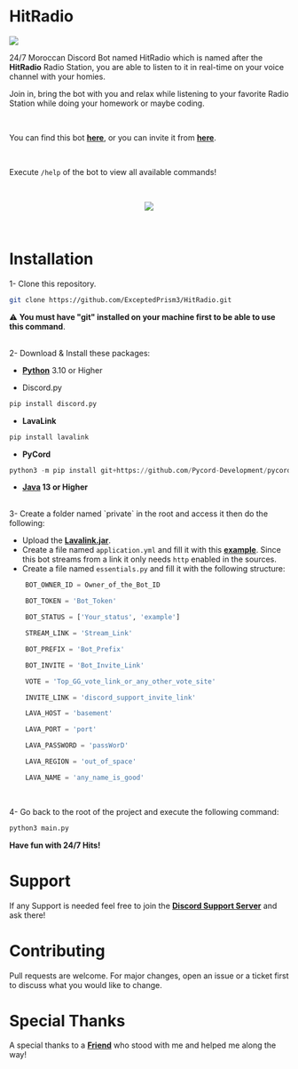 # HitRadio

<img src="https://cdn.discordapp.com/attachments/947328978857898016/951591067642372176/HitRadioReadMe.gif">

<br>

24/7 Moroccan Discord Bot named HitRadio which is named after the **HitRadio** Radio Station, you are able to listen to it in real-time on your voice channel with your homies.

Join in, bring the bot with you and relax while listening to your favorite Radio Station while doing your homework or maybe coding.

<br>

You can find this bot <a href="https://top.gg/bot/1086030727650476153"><b>here</b></a>, or you can invite it from <a href="https://discord.com/api/oauth2/authorize?client_id=1086030727650476153&permissions=277062450240&scope=bot%20applications.commands"><b>here</b></a>.

<br>

Execute `/help` of the bot to view all available commands!

<br>

<p align="center">
<img src="https://cdn.discordapp.com/attachments/927336267379798037/978711197094412348/unknown.png"/>
</p>

<br>

# Installation

1- Clone this repository.
```bash
git clone https://github.com/ExceptedPrism3/HitRadio.git
```

⚠️ **You must have "git" installed on your machine first to be able to use this command**.

<br>
2- Download & Install these packages:

- **[Python](https://www.python.org/downloads/)** 3.10 or Higher

- Discord.py
```bash
pip install discord.py 
```

- **LavaLink**
```bash
pip install lavalink
```

- **PyCord**
```python
python3 -m pip install git+https://github.com/Pycord-Development/pycord
```

- **[Java](https://www.oracle.com/java/technologies/javase/jdk13-archive-downloads.html) 13 or Higher**

<br>
3- Create a folder named `private` in the root and access it then do the following:

 - Upload the **[Lavalink.jar](https://github.com/freyacodes/Lavalink/releases)**.
 - Create a file named `application.yml` and fill it with this **[example](https://github.com/freyacodes/Lavalink/blob/master/LavalinkServer/application.yml.example)**.
 Since this bot streams from a link it only needs `http` enabled in the sources.
 - Create a file named `essentials.py` and fill it with the following structure:

```py
    BOT_OWNER_ID = Owner_of_the_Bot_ID

    BOT_TOKEN = 'Bot_Token'

    BOT_STATUS = ['Your_status', 'example']

    STREAM_LINK = 'Stream_Link'

    BOT_PREFIX = 'Bot_Prefix'

    BOT_INVITE = 'Bot_Invite_Link'

    VOTE = 'Top_GG_vote_link_or_any_other_vote_site'

    INVITE_LINK = 'discord_support_invite_link'

    LAVA_HOST = 'basement'

    LAVA_PORT = 'port'

    LAVA_PASSWORD = 'passWorD'

    LAVA_REGION = 'out_of_space'

    LAVA_NAME = 'any_name_is_good'
```

<br>

4- Go back to the root of the project and execute the following command:

```python
python3 main.py
```

**Have fun with 24/7 Hits!**
<br>

# Support

If any Support is needed feel free to join the **[Discord Support Server](https://discord.com/invite/MfR5mcpVfX)** and ask there!
<br>

# Contributing
Pull requests are welcome. For major changes, open an issue or a ticket first to discuss what you would like to change.
<br>

# Special Thanks
A special thanks to a **[Friend](https://github.com/redmoogle)** who stood with me and helped me along the way!